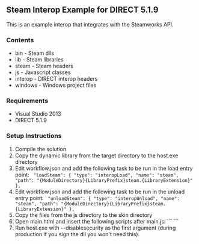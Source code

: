 ## Steam Interop Example for DIRECT 5.1.9

This is an example interop that integrates with the Steamworks API.

### Contents 

* bin - Steam dlls
* lib - Steam libraries
* steam - Steam headers
* js - Javascript classes
* interop - DIRECT interop headers
* windows - Windows project files

### Requirements

* Visual Studio 2013
* DIRECT 5.1.9

### Setup Instructions

1. Compile the solution
2. Copy the dynamic library from the target directory to the host.exe directory
3. Edit workflow.json and add the following task to be run in the load entry point: ```
    "loadSteam": {
        "type": "interopLoad",
        "name": "steam",
        "path": "{ModuleDirectory}{LibraryPrefix}steam.{LibraryExtension}"
    },```
4. Edit workflow.json and add the following task to be run in the unload entry point: ```
    "unloadSteam": {
        "type": "interopUnload",
        "name": "steam",
        "path": "{ModuleDirectory}{LibraryPrefix}steam.{LibraryExtension}"
    },```
5. Copy the files from the js directory to the skin directory
6. Open main.html and insert the following scripts after main.js: ```
    <script src="steamapp.js" type="text/javascript"></script>
    <script src="steamfriends.js" type="text/javascript"></script>
    <script src="steamuser.js" type="text/javascript"></script>
    <script src="steamuserstats.js" type="text/javascript"></script>
    <script src="steamtest.js" type="text/javascript"></script>```
7. Run host.exe with --disablesecurity as the first argument (during production if you sign the dll you won't need this).
